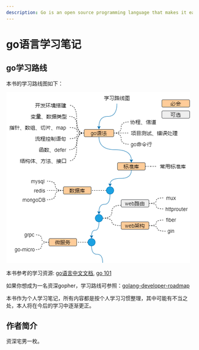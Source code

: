 ```yaml
---
description: Go is an open source programming language that makes it easy to build simple, reliable, and efficient software.
---
```


# go语言学习笔记

## go学习路线

本书的学习路线图如下：

![Fig0 Roadmap](assets/go-roadmap.png)

本书参考的学习资源: [go语言中文文档](https://www.topgoer.com/), [go 101](https://go101.org/article/101.html)

如果你想成为一名资深gopher，学习路线可参照：[golang-developer-roadmap](https://github.com/Alikhll/golang-developer-roadmap.git)

本书作为个人学习笔记，所有内容都是按个人学习习惯整理，其中可能有不当之处，本人将在今后的学习中逐渐更正。

## 作者简介

资深宅男一枚。
